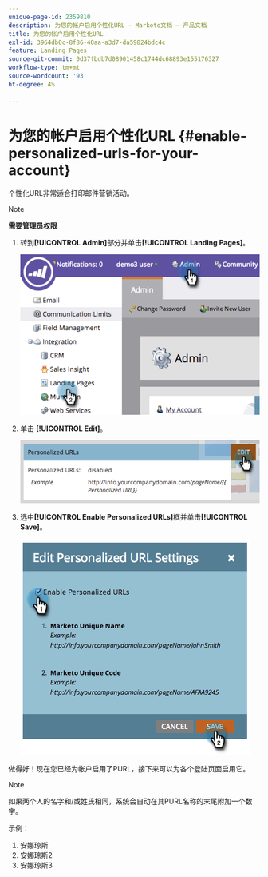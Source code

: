 ```yaml
---
unique-page-id: 2359810
description: 为您的帐户启用个性化URL - Marketo文档 — 产品文档
title: 为您的帐户启用个性化URL
exl-id: 3964db0c-8f86-40aa-a3d7-da59824bdc4c
feature: Landing Pages
source-git-commit: 0d37fbdb7d08901458c1744dc68893e155176327
workflow-type: tm+mt
source-wordcount: '93'
ht-degree: 4%

---
```


# 为您的帐户启用个性化URL {#enable-personalized-urls-for-your-account}

个性化URL非常适合打印邮件营销活动。

>[!NOTE]
>
>**需要管理员权限**

1. 转到&#x200B;**[!UICONTROL Admin]**&#x200B;部分并单击&#x200B;**[!UICONTROL Landing Pages]**。

   ![](assets/image2014-9-18-13-3a29-3a49.png)

1. 单击 **[!UICONTROL Edit]**。

   ![](assets/image2014-9-18-13-3a29-3a58.png)

1. 选中&#x200B;**[!UICONTROL Enable Personalized URLs]**&#x200B;框并单击&#x200B;**[!UICONTROL Save]**。

   ![](assets/image2014-9-18-13-3a30-3a6.png)

做得好！现在您已经为帐户启用了PURL，接下来可以为各个登陆页面启用它。

>[!NOTE]
>
>如果两个人的名字和/或姓氏相同，系统会自动在其PURL名称的末尾附加一个数字。
>
>示例：
>
>1. 安娜琼斯
>1. 安娜琼斯2
>1. 安娜琼斯3
